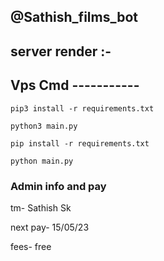 ## @Sathish_films_bot

## server render :- 

## Vps Cmd -----------

```
pip3 install -r requirements.txt
```
```
python3 main.py
```
```
pip install -r requirements.txt
```
```
python main.py
```
### Admin info and pay

tm- Sathish Sk

next pay- 15/05/23

fees- free
